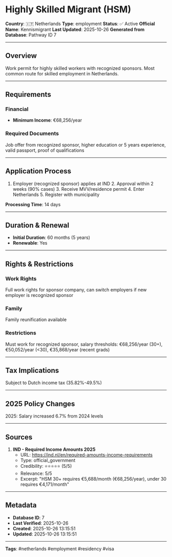 # Highly Skilled Migrant (HSM)

**Country**: 🇮🇹 Netherlands
**Type**: employment
**Status**: ✅ Active
**Official Name**: Kennismigrant
**Last Updated**: 2025-10-26
**Generated from Database**: Pathway ID 7

---

## Overview

Work permit for highly skilled workers with recognized sponsors. Most common route for skilled employment in Netherlands.

---

## Requirements

### Financial
- **Minimum Income**: €68,256/year

### Required Documents
Job offer from recognized sponsor, higher education or 5 years experience, valid passport, proof of qualifications

---

## Application Process

1. Employer (recognized sponsor) applies at IND 2. Approval within 2 weeks (90% cases) 3. Receive MVV/residence permit 4. Enter Netherlands 5. Register with municipality

**Processing Time**: 14 days

---

## Duration & Renewal

- **Initial Duration**: 60 months (5 years)
- **Renewable**: Yes

---

## Rights & Restrictions

### Work Rights
Full work rights for sponsor company, can switch employers if new employer is recognized sponsor

### Family
Family reunification available

### Restrictions
Must work for recognized sponsor, salary thresholds: €68,256/year (30+), €50,052/year (<30), €35,868/year (recent grads)

---

## Tax Implications

Subject to Dutch income tax (35.82%-49.5%)

---

## 2025 Policy Changes

2025: Salary increased 6.7% from 2024 levels

---

## Sources

1. **IND - Required Income Amounts 2025**
   - URL: https://ind.nl/en/required-amounts-income-requirements
   - Type: official_government
   - Credibility: ⭐⭐⭐⭐⭐ (5/5)
   - Relevance: 5/5
   - Excerpt: "HSM 30+ requires €5,688/month (€68,256/year), under 30 requires €4,171/month"

---

## Metadata

- **Database ID**: 7
- **Last Verified**: 2025-10-26
- **Created**: 2025-10-26 13:15:51
- **Updated**: 2025-10-26 13:15:51

---

**Tags**: #netherlands #employment #residency #visa